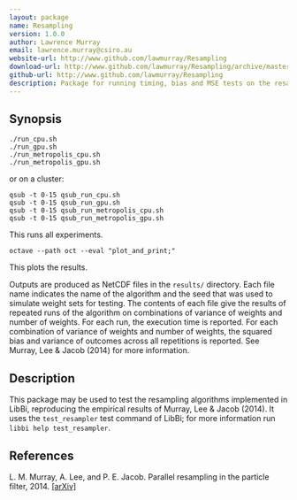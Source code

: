 ```yaml
---
layout: package
name: Resampling
version: 1.0.0
author: Lawrence Murray
email: lawrence.murray@csiro.au
website-url: http://www.github.com/lawmurray/Resampling
download-url: http://www.github.com/lawmurray/Resampling/archive/master.tar.gz
github-url: http://www.github.com/lawmurray/Resampling
description: Package for running timing, bias and MSE tests on the resampling algorithms provided by LibBi.
---
```


Synopsis
--------

    ./run_cpu.sh
    ./run_gpu.sh
    ./run_metropolis_cpu.sh
    ./run_metropolis_gpu.sh

or on a cluster:

    qsub -t 0-15 qsub_run_cpu.sh
    qsub -t 0-15 qsub_run_gpu.sh
    qsub -t 0-15 qsub_run_metropolis_cpu.sh
    qsub -t 0-15 qsub_run_metropolis_gpu.sh

This runs all experiments.

    octave --path oct --eval "plot_and_print;"

This plots the results.

Outputs are produced as NetCDF files in the `results/` directory. Each file
name indicates the name of the algorithm and the seed that was used to
simulate weight sets for testing. The contents of each file give the results
of repeated runs of the algorithm on combinations of variance of weights and
number of weights. For each run, the execution time is reported. For each
combination of variance of weights and number of weights, the squared bias and
variance of outcomes across all repetitions is reported. See Murray, Lee &
Jacob (2014) for more information.


Description
-----------

This package may be used to test the resampling algorithms implemented in
LibBi, reproducing the empirical results of Murray, Lee & Jacob (2014). It
uses the `test_resampler` test command of LibBi; for more information run
`libbi help test_resampler`.


References
----------

L. M. Murray, A. Lee, and P. E. Jacob. Parallel resampling in the particle
filter, 2014. [\[arXiv\]](http://arxiv.org/abs/1301.4019)
